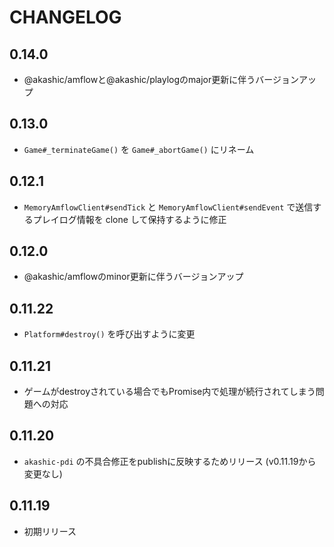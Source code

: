 # CHANGELOG

## 0.14.0
* @akashic/amflowと@akashic/playlogのmajor更新に伴うバージョンアップ

## 0.13.0
* `Game#_terminateGame()` を `Game#_abortGame()` にリネーム

## 0.12.1
* `MemoryAmflowClient#sendTick` と `MemoryAmflowClient#sendEvent` で送信するプレイログ情報を clone して保持するように修正

## 0.12.0
* @akashic/amflowのminor更新に伴うバージョンアップ

## 0.11.22
* `Platform#destroy()` を呼び出すように変更

## 0.11.21
* ゲームがdestroyされている場合でもPromise内で処理が続行されてしまう問題への対応

## 0.11.20
* `akashic-pdi` の不具合修正をpublishに反映するためリリース (v0.11.19から変更なし)

## 0.11.19
* 初期リリース
